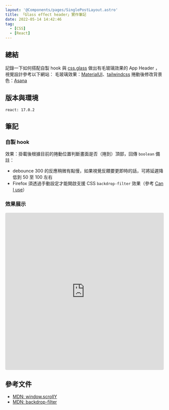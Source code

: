 ```yaml
---
layout: '@Components/pages/SinglePostLayout.astro'
title: 「Glass effect header」實作筆記
date: 2022-05-14 14:42:46
tag:
  - [CSS]
  - [React]
---
```


## 總結

記錄一下如何搭配自製 hook 與 [css.glass](https://css.glass/) 做出有毛玻璃效果的 App Header ，視覺設計參考以下網站：
毛玻璃效果：[MaterialUI](https://mui.com/)、[tailwindcss](https://tailwindcss.com/docs/installation)
捲動後修改背景色：[Asana](https://asana.com/?noredirect)

## 版本與環境

```
react: 17.0.2
```

## 筆記

### 自製 hook

<script src="https://gist.github.com/tzynwang/7409c396191607b250274efa9b04fbdd.js"></script>

效果：掛載後根據目前的捲動位置判斷畫面是否（捲到）頂部，回傳 `boolean`
備註：

- debounce 300 的反應稍微有點慢，如果視覺反饋要更即時的話，可將延遲降低到 50 至 100 左右
- Firefox 須透過手動設定才能開啟支援 CSS `backdrop-filter` 效果（參考 [Can I use](https://caniuse.com/?search=backdrop-filter)）

### 效果展示

<iframe src="https://codesandbox.io/embed/blue-night-cid40q?fontsize=14&hidenavigation=1&theme=dark"
     style="width:100%; height:500px; border:0; border-radius: 4px; overflow:hidden;"
     title="blue-night-cid40q"
     allow="accelerometer; ambient-light-sensor; camera; encrypted-media; geolocation; gyroscope; hid; microphone; midi; payment; usb; vr; xr-spatial-tracking"
     sandbox="allow-forms allow-modals allow-popups allow-presentation allow-same-origin allow-scripts"
   ></iframe>

## 參考文件

- [MDN: window.scrollY](https://developer.mozilla.org/en-US/docs/Web/API/Window/scrollY)
- [MDN: backdrop-filter](https://developer.mozilla.org/en-US/docs/Web/CSS/backdrop-filter)
